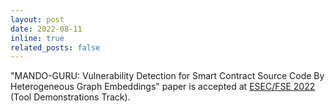 ```yaml
---
layout: post
date: 2022-08-11
inline: true
related_posts: false
---
```


"MANDO-GURU: Vulnerability Detection for Smart Contract Source Code By Heterogeneous Graph Embeddings" paper is accepted at [ESEC/FSE 2022](https://2022.esec-fse.org/) (Tool Demonstrations Track).